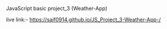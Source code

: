 JavaScript basic project_3 (Weather-App)

live link:- https://saif0914.github.io/JS_Project_3-Weather-App-/
